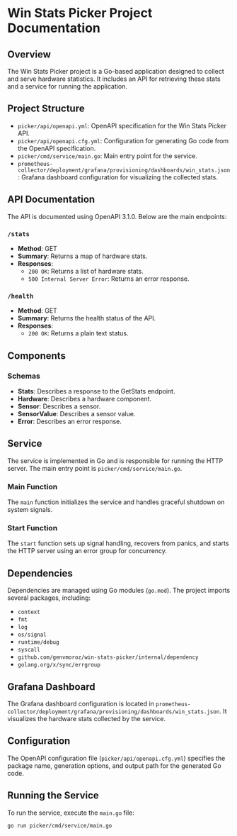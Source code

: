 # Win Stats Picker Project Documentation

## Overview

The Win Stats Picker project is a Go-based application designed to collect and serve hardware statistics. It includes an API for retrieving these stats and a service for running the application.

## Project Structure

- `picker/api/openapi.yml`: OpenAPI specification for the Win Stats Picker API.
- `picker/api/openapi.cfg.yml`: Configuration for generating Go code from the OpenAPI specification.
- `picker/cmd/service/main.go`: Main entry point for the service.
- `prometheus-collector/deployment/grafana/provisioning/dashboards/win_stats.json`: Grafana dashboard configuration for visualizing the collected stats.

## API Documentation

The API is documented using OpenAPI 3.1.0. Below are the main endpoints:

### `/stats`

- **Method**: GET
- **Summary**: Returns a map of hardware stats.
- **Responses**:
    - `200 OK`: Returns a list of hardware stats.
    - `500 Internal Server Error`: Returns an error response.

### `/health`

- **Method**: GET
- **Summary**: Returns the health status of the API.
- **Responses**:
    - `200 OK`: Returns a plain text status.

## Components

### Schemas

- **Stats**: Describes a response to the GetStats endpoint.
- **Hardware**: Describes a hardware component.
- **Sensor**: Describes a sensor.
- **SensorValue**: Describes a sensor value.
- **Error**: Describes an error response.

## Service

The service is implemented in Go and is responsible for running the HTTP server. The main entry point is `picker/cmd/service/main.go`.

### Main Function

The `main` function initializes the service and handles graceful shutdown on system signals.

### Start Function

The `start` function sets up signal handling, recovers from panics, and starts the HTTP server using an error group for concurrency.

## Dependencies

Dependencies are managed using Go modules (`go.mod`). The project imports several packages, including:

- `context`
- `fmt`
- `log`
- `os/signal`
- `runtime/debug`
- `syscall`
- `github.com/genvmoroz/win-stats-picker/internal/dependency`
- `golang.org/x/sync/errgroup`

## Grafana Dashboard

The Grafana dashboard configuration is located in `prometheus-collector/deployment/grafana/provisioning/dashboards/win_stats.json`. It visualizes the hardware stats collected by the service.

## Configuration

The OpenAPI configuration file (`picker/api/openapi.cfg.yml`) specifies the package name, generation options, and output path for the generated Go code.

## Running the Service

To run the service, execute the `main.go` file:

```sh
go run picker/cmd/service/main.go
